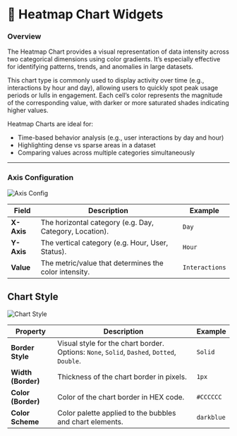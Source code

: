 # 🚦 Heatmap Chart Widgets

### Overview

The Heatmap Chart provides a visual representation of data intensity across two categorical dimensions using color gradients. It’s especially effective for identifying patterns, trends, and anomalies in large datasets.

This chart type is commonly used to display activity over time (e.g., interactions by hour and day), allowing users to quickly spot peak usage periods or lulls in engagement. Each cell’s color represents the magnitude of the corresponding value, with darker or more saturated shades indicating higher values.

Heatmap Charts are ideal for:

- Time-based behavior analysis (e.g., user interactions by day and hour)
- Highlighting dense vs sparse areas in a dataset
- Comparing values across multiple categories simultaneously

---

### Axis Configuration

![Axis Config](/vdata/documentation/xplorer/heatmap/heatmap-config.webp)

| Field     | Description                                               | Example    |
|-----------|-----------------------------------------------------------|------------|
| **X-Axis**| The horizontal category (e.g. Day, Category, Location).   | `Day`      |
| **Y-Axis**| The vertical category (e.g. Hour, User, Status).          | `Hour`     |
| **Value** | The metric/value that determines the color intensity.     | `Interactions` |


## Chart Style

![Chart Style](/vdata/documentation/xplorer/heatmap/heatmap-chart-style.webp)

| Property           | Description                                                                                      | Example         |
|--------------------|--------------------------------------------------------------------------------------------------|-----------------|
| **Border Style**          | Visual style for the chart border. Options: `None`, `Solid`, `Dashed`, `Dotted`, `Double`.  | `Solid`            |
| **Width (Border)**        | Thickness of the chart border in pixels.                                                    | `1px`              |
| **Color (Border)**        | Color of the chart border in HEX code.                                                      | `#CCCCCC`          |
| **Color Scheme**   | Color palette applied to the bubbles and chart elements.                                          | `darkblue`      |